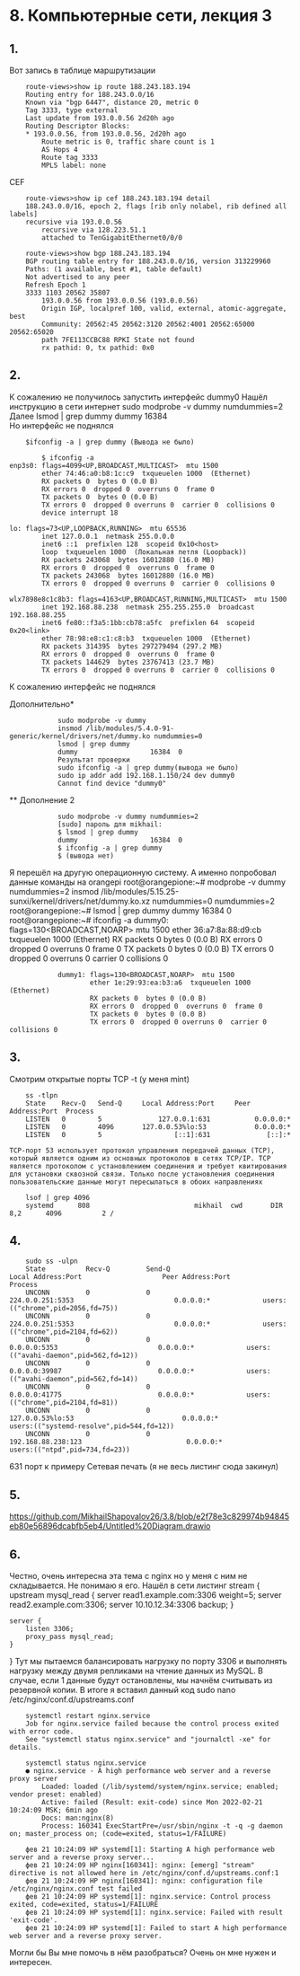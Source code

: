 # 8. Компьютерные сети, лекция 3
## 1.
Вот запись в таблице маршрутизации

        route-views>show ip route 188.243.183.194
        Routing entry for 188.243.0.0/16
        Known via "bgp 6447", distance 20, metric 0
        Tag 3333, type external
        Last update from 193.0.0.56 2d20h ago
        Routing Descriptor Blocks:
        * 193.0.0.56, from 193.0.0.56, 2d20h ago
            Route metric is 0, traffic share count is 1
            AS Hops 4
            Route tag 3333
            MPLS label: none

CEF

        route-views>show ip cef 188.243.183.194 detail 
        188.243.0.0/16, epoch 2, flags [rib only nolabel, rib defined all labels]
        recursive via 193.0.0.56
            recursive via 128.223.51.1
            attached to TenGigabitEthernet0/0/0

        route-views>show bgp 188.243.183.194
        BGP routing table entry for 188.243.0.0/16, version 313229960
        Paths: (1 available, best #1, table default)
        Not advertised to any peer
        Refresh Epoch 1
        3333 1103 20562 35807
            193.0.0.56 from 193.0.0.56 (193.0.0.56)
            Origin IGP, localpref 100, valid, external, atomic-aggregate, best
            Community: 20562:45 20562:3120 20562:4001 20562:65000 20562:65020
            path 7FE113CCBC88 RPKI State not found
            rx pathid: 0, tx pathid: 0x0
## 2.
К сожалению не получилось запустить интерфейс dummy0
Нашёл инструкцию в сети интернет
        sudo modprobe -v dummy numdummies=2
Далее
        lsmod | grep dummy
        dummy                  16384  
Но интерфейс не поднялся 

        $ifconfig -a | grep dummy (Вывода не было)

            $ ifconfig -a 
    enp3s0: flags=4099<UP,BROADCAST,MULTICAST>  mtu 1500
            ether 74:46:a0:b8:1c:c9  txqueuelen 1000  (Ethernet)
            RX packets 0  bytes 0 (0.0 B)
            RX errors 0  dropped 0  overruns 0  frame 0
            TX packets 0  bytes 0 (0.0 B)
            TX errors 0  dropped 0 overruns 0  carrier 0  collisions 0
            device interrupt 18  

    lo: flags=73<UP,LOOPBACK,RUNNING>  mtu 65536
            inet 127.0.0.1  netmask 255.0.0.0
            inet6 ::1  prefixlen 128  scopeid 0x10<host>
            loop  txqueuelen 1000  (Локальная петля (Loopback))
            RX packets 243068  bytes 16012880 (16.0 MB)
            RX errors 0  dropped 0  overruns 0  frame 0
            TX packets 243068  bytes 16012880 (16.0 MB)
            TX errors 0  dropped 0 overruns 0  carrier 0  collisions 0

    wlx7898e8c1c8b3: flags=4163<UP,BROADCAST,RUNNING,MULTICAST>  mtu 1500
            inet 192.168.88.238  netmask 255.255.255.0  broadcast 192.168.88.255
            inet6 fe80::f3a5:1bb:cb78:a5fc  prefixlen 64  scopeid 0x20<link>
            ether 78:98:e8:c1:c8:b3  txqueuelen 1000  (Ethernet)
            RX packets 314395  bytes 297279494 (297.2 MB)
            RX errors 0  dropped 0  overruns 0  frame 0
            TX packets 144629  bytes 23767413 (23.7 MB)
            TX errors 0  dropped 0 overruns 0  carrier 0  collisions 0
К сожалению интерфейс не поднялся

Дополнительно*

                sudo modprobe -v dummy
                insmod /lib/modules/5.4.0-91-generic/kernel/drivers/net/dummy.ko numdummies=0 
                lsmod | grep dummy
                dummy                  16384  0
                Результат проверки
                sudo ifconfig -a | grep dummy(вывода не было)
                sudo ip addr add 192.168.1.150/24 dev dummy0
                Cannot find device "dummy0"
** Дополнение 2

                sudo modprobe -v dummy numdummies=2
                [sudo] пароль для mikhail:         
                $ lsmod | grep dummy
                dummy                  16384  0
                $ ifconfig -a | grep dummy
                $ (вывода нет)

Я перешёл на другую операционную систему. А именно попробовал данные команды на orangepi
                root@orangepione:~# modprobe -v dummy numdummies=2
                insmod /lib/modules/5.15.25-sunxi/kernel/drivers/net/dummy.ko.xz numdummies=0 numdummies=2
                root@orangepione:~# lsmod | grep dummy
                dummy                  16384  0
                root@orangepione:~# ifconfig -a
                dummy0: flags=130<BROADCAST,NOARP>  mtu 1500
                        ether 36:a7:8a:88:d9:cb  txqueuelen 1000  (Ethernet)
                        RX packets 0  bytes 0 (0.0 B)
                        RX errors 0  dropped 0  overruns 0  frame 0
                        TX packets 0  bytes 0 (0.0 B)
                        TX errors 0  dropped 0 overruns 0  carrier 0  collisions 0

                dummy1: flags=130<BROADCAST,NOARP>  mtu 1500
                        ether 1e:29:93:ea:b3:a6  txqueuelen 1000  (Ethernet)
                        RX packets 0  bytes 0 (0.0 B)
                        RX errors 0  dropped 0  overruns 0  frame 0
                        TX packets 0  bytes 0 (0.0 B)
                        TX errors 0  dropped 0 overruns 0  carrier 0  collisions 0


## 3.
Смотрим открытые порты TCP -t (у меня mint)

        ss -tlpn
        State    Recv-Q   Send-Q     Local Address:Port     Peer Address:Port  Process  
        LISTEN   0        5              127.0.0.1:631           0.0.0.0:*              
        LISTEN   0        4096       127.0.0.53%lo:53            0.0.0.0:*              
        LISTEN   0        5                  [::1]:631              [::]:*  

    TCP-порт 53 использует протокол управления передачей данных (TCP), который является одним из основных протоколов в сетях TCP/IP. TCP является протоколом с установлением соединения и требует квитирования для установки сквозной связи. Только после установления соединения пользовательские данные могут пересылаться в обоих направлениях

        lsof | grep 4096
        systemd      808                          mikhail  cwd       DIR                8,2      4096          2 /
## 4.
        sudo ss -ulpn
        State          Recv-Q         Send-Q                                               Local Address:Port                    Peer Address:Port         Process                                            
        UNCONN         0              0                                                      224.0.0.251:5353                         0.0.0.0:*             users:(("chrome",pid=2056,fd=75))                 
        UNCONN         0              0                                                      224.0.0.251:5353                         0.0.0.0:*             users:(("chrome",pid=2104,fd=62))                 
        UNCONN         0              0                                                          0.0.0.0:5353                         0.0.0.0:*             users:(("avahi-daemon",pid=562,fd=12))            
        UNCONN         0              0                                                          0.0.0.0:39987                        0.0.0.0:*             users:(("avahi-daemon",pid=562,fd=14))            
        UNCONN         0              0                                                          0.0.0.0:41775                        0.0.0.0:*             users:(("chrome",pid=2104,fd=81))                 
        UNCONN         0              0                                                    127.0.0.53%lo:53                           0.0.0.0:*             users:(("systemd-resolve",pid=544,fd=12))         
        UNCONN         0              0                                                   192.168.88.238:123                          0.0.0.0:*             users:(("ntpd",pid=734,fd=23))                    
631 порт к примеру Сетевая печать (я не весь листинг сюда закинул)
## 5.
https://github.com/MikhailShapovalov26/3.8/blob/e2f78e3c829974b94845eb80e56896dcabfb5eb4/Untitled%20Diagram.drawio
## 6.
Честно, очень интересна эта тема с nginx но у меня с ним не складывается. Не понимаю я его. Нашёл в сети листинг 
        stream {
    upstream mysql_read {
        server read1.example.com:3306 weight=5;
        server read2.example.com:3306;
        server 10.10.12.34:3306 backup;
    }

    server {
        listen 3306;
        proxy_pass mysql_read;
    }
}
 Тут мы пытаемся балансировать нагрузку по порту 3306 и выполнять нагрузку между двумя репликами на чтение данных из MySQL. В случае, если 1 данные будут остановлены, мы начнём считывать из резервной копии.
 В итоге я вставил данный код sudo nano /etc/nginx/conf.d/upstreams.conf

        systemctl restart nginx.service 
        Job for nginx.service failed because the control process exited with error code.
        See "systemctl status nginx.service" and "journalctl -xe" for details.

        systemctl status nginx.service 
        ● nginx.service - A high performance web server and a reverse proxy server
            Loaded: loaded (/lib/systemd/system/nginx.service; enabled; vendor preset: enabled)
            Active: failed (Result: exit-code) since Mon 2022-02-21 10:24:09 MSK; 6min ago
            Docs: man:nginx(8)
            Process: 160341 ExecStartPre=/usr/sbin/nginx -t -q -g daemon on; master_process on; (code=exited, status=1/FAILURE)

        фев 21 10:24:09 HP systemd[1]: Starting A high performance web server and a reverse proxy server...
        фев 21 10:24:09 HP nginx[160341]: nginx: [emerg] "stream" directive is not allowed here in /etc/nginx/conf.d/upstreams.conf:1
        фев 21 10:24:09 HP nginx[160341]: nginx: configuration file /etc/nginx/nginx.conf test failed
        фев 21 10:24:09 HP systemd[1]: nginx.service: Control process exited, code=exited, status=1/FAILURE
        фев 21 10:24:09 HP systemd[1]: nginx.service: Failed with result 'exit-code'.
        фев 21 10:24:09 HP systemd[1]: Failed to start A high performance web server and a reverse proxy server.
Могли бы Вы мне помочь в нём разобраться? Очень он мне нужен и интересен. 
